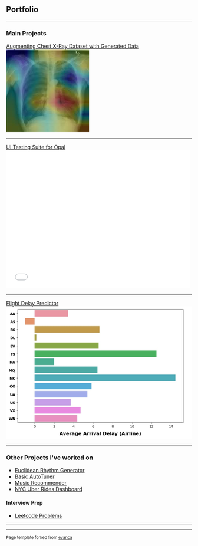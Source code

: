 ## Portfolio

---

### Main Projects

[Augmenting Chest X-Ray Dataset with Generated Data](https://github.com/jmesich/chestxray)
<img src="images/chest_xray.jpg?raw=true"/>

---
[UI Testing Suite for Opal](/pdf/HIG-2018-10.pdf)
<embed src= "/pdf/HIG-2018-10.pdf" type="application/pdf" width= "500" height= "375">

---
[Flight Delay Predictor](https://github.com/jmesich/travel_data/tree/main/flight_delay)
<img src="images/airline_delay.jpg"/>

---

### Other Projects I've worked on

- [Euclidean Rhythm Generator](https://medium.com/@mesic26/mumt-306-final-project-29e817d21b1d)
- [Basic AutoTuner](https://medium.com/@mesic26/mumt-307-final-project-autotune-5d4c0d46ffcf)
- [Music Recommender](https://github.com/jmesich/music_recommender)
- [NYC Uber Rides Dashboard](https://github.com/jmesich/travel_data)


#### Interview Prep
- [Leetcode Problems](https://github.com/jmesich/leetcode)

---




---
<p style="font-size:11px">Page template forked from <a href="https://github.com/evanca/quick-portfolio">evanca</a></p>
<!-- Remove above link if you don't want to attibute -->

